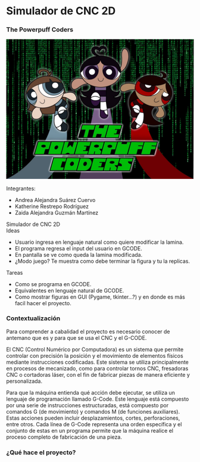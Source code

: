 # Simulador de CNC 2D
### The Powerpuff Coders
![Logo del proyecto](Logo.jpg)


Integrantes:  
- Andrea Alejandra Suárez Cuervo  
- Katherine Restrepo Rodríguez  
- Zaida Alejandra Guzmán Martínez  

Simulador de CNC 2D  
Ideas  
- Usuario ingresa en lenguaje natural como quiere modificar la lamina.
- El programa regresa el input del usuario en GCODE.
- En pantalla se ve como queda la lamina modificada.
- ¿Modo juego? Te muestra como debe terminar la figura y tu la replicas. 

Tareas
- Como se programa en GCODE.
- Equivalentes en lenguaje natural de GCODE.
- Como mostrar figuras en GUI (Pygame, tkinter...?) y en donde es más facil hacer el proyecto.
  
### Contextualización
Para comprender a cabalidad el proyecto es necesario conocer de antemano que es y para que se usa el CNC y el G-CODE.

El CNC (Control Numérico por Computadora) es un sistema que permite controlar con precisión la posición y el movimiento de elementos físicos mediante instrucciones codificadas. Este sistema se utiliza principalmente en procesos de mecanizado, como para controlar tornos CNC, fresadoras CNC o cortadoras láser, con el fin de fabricar piezas de manera eficiente y personalizada.

Para que la máquina entienda qué acción debe ejecutar, se utiliza un lenguaje de programación llamado G-Code. Este lenguaje está compuesto por una serie de instrucciones estructuradas, está compuesto por comandos G (de movimiento) y comandos M (de funciones auxiliares). Estas acciones pueden incluir desplazamientos, cortes, perforaciones, entre otros.
Cada línea de G-Code representa una orden específica y el conjunto de estas en un programa permite que la máquina realice el proceso completo de fabricación de una pieza. 

### ¿Qué hace el proyecto?
